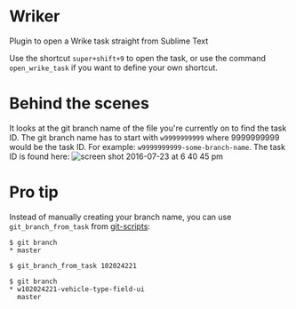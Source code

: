 # Wriker
Plugin to open a Wrike task straight from Sublime Text

Use the shortcut `super+shift+9` to open the task, or use the command `open_wrike_task` if you want to define your own shortcut.

# Behind the scenes
It looks at the git branch name of the file you're currently on to find the task ID.
The git branch name has to start with `w9999999999` where 9999999999 would be the task ID. For example: `w9999999999-some-branch-name`.
The task ID is found here:
![screen shot 2016-07-23 at 6 40 45 pm](https://cloud.githubusercontent.com/assets/876161/17080852/a7068ae8-5105-11e6-90ca-b8f61205173f.png)

# Pro tip
Instead of manually creating your branch name, you can use `git_branch_from_task` from [git-scripts](https://github.com/bodyshopbidsdotcom/git-scripts):
```shell
$ git branch
* master

$ git_branch_from_task 102024221

$ git branch
* w102024221-vehicle-type-field-ui
  master
```
